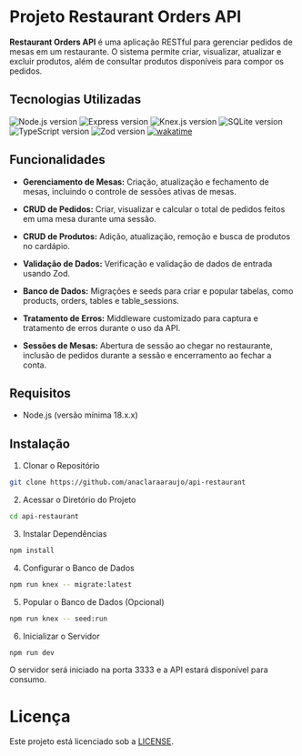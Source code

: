 
# Projeto Restaurant Orders API

**Restaurant Orders API** é uma aplicação RESTful para gerenciar pedidos de mesas em um restaurante. O sistema permite criar, visualizar, atualizar e excluir produtos, além de consultar produtos disponíveis para compor os pedidos.

## Tecnologias Utilizadas
<p>
	<img alt="Node.js version" src="https://img.shields.io/static/v1?label=Node.js&message=18.x&color=18181B&labelColor=339933">
	<img alt="Express version" src="https://img.shields.io/static/v1?label=Express&message=4.19.2&color=18181B&labelColor=000000">
	<img alt="Knex.js version" src="https://img.shields.io/static/v1?label=Knex&message=3.1.0&color=18181B&labelColor=476069">
	<img alt="SQLite version" src="https://img.shields.io/static/v1?label=SQLite&message=5.1.7&color=18181B&labelColor=003B57">
	<img alt="TypeScript version" src="https://img.shields.io/static/v1?label=TypeScript&message=5.5.4&color=18181B&labelColor=3178C6">
	<img alt="Zod version" src="https://img.shields.io/static/v1?label=Zod&message=3.x&color=18181B&labelColor=000000">
  <a href="https://wakatime.com/badge/user/30563c84-4568-4594-9bbe-b31f0effd26b/project/537b4bb1-a3d8-41c1-a2bd-d55a6ffd0f79">
    <img src="https://wakatime.com/badge/user/30563c84-4568-4594-9bbe-b31f0effd26b/project/537b4bb1-a3d8-41c1-a2bd-d55a6ffd0f79.svg" alt="wakatime">
  </a>
</p>

## Funcionalidades
- **Gerenciamento de Mesas:** Criação, atualização e fechamento de mesas, incluindo o controle de sessões ativas de mesas.

- **CRUD de Pedidos:** Criar, visualizar e calcular o total de pedidos feitos em uma mesa durante uma sessão.

- **CRUD de Produtos:** Adição, atualização, remoção e busca de produtos no cardápio.

- **Validação de Dados:** Verificação e validação de dados de entrada usando Zod.

- **Banco de Dados:** Migrações e seeds para criar e popular tabelas, como products, orders, tables e table_sessions.

- **Tratamento de Erros:** Middleware customizado para captura e tratamento de erros durante o uso da API.

- **Sessões de Mesas:** Abertura de sessão ao chegar no restaurante, inclusão de pedidos durante a sessão e encerramento ao fechar a conta.

## Requisitos

- Node.js (versão mínima 18.x.x)

## Instalação

1. Clonar o Repositório

```bash
git clone https://github.com/anaclaraaraujo/api-restaurant
```

2. Acessar o Diretório do Projeto

```bash
cd api-restaurant
```

3. Instalar Dependências

```bash
npm install
```

4. Configurar o Banco de Dados

```bash
npm run knex -- migrate:latest
```

5. Popular o Banco de Dados (Opcional)

```bash
npm run knex -- seed:run
```

6. Inicializar o Servidor

```bash
npm run dev
```

O servidor será iniciado na porta 3333 e a API estará disponível para consumo.

# Licença

Este projeto está licenciado sob a [LICENSE](LICENSE).
